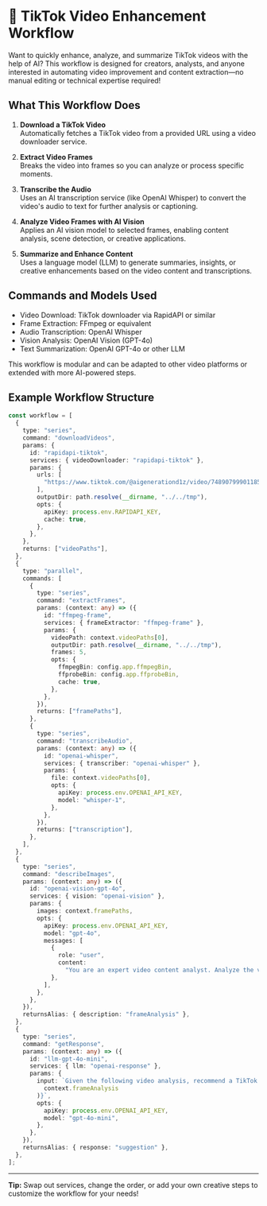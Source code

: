 # 🚀 TikTok Video Enhancement Workflow

Want to quickly enhance, analyze, and summarize TikTok videos with the help of AI? This workflow is designed for creators, analysts, and anyone interested in automating video improvement and content extraction—no manual editing or technical expertise required!

## What This Workflow Does

1. **Download a TikTok Video**  
   Automatically fetches a TikTok video from a provided URL using a video downloader service.

2. **Extract Video Frames**  
   Breaks the video into frames so you can analyze or process specific moments.

3. **Transcribe the Audio**  
   Uses an AI transcription service (like OpenAI Whisper) to convert the video's audio to text for further analysis or captioning.

4. **Analyze Video Frames with AI Vision**  
   Applies an AI vision model to selected frames, enabling content analysis, scene detection, or creative applications.

5. **Summarize and Enhance Content**  
   Uses a language model (LLM) to generate summaries, insights, or creative enhancements based on the video content and transcriptions.

## Commands and Models Used

- Video Download: TikTok downloader via RapidAPI or similar
- Frame Extraction: FFmpeg or equivalent
- Audio Transcription: OpenAI Whisper
- Vision Analysis: OpenAI Vision (GPT-4o)
- Text Summarization: OpenAI GPT-4o or other LLM

This workflow is modular and can be adapted to other video platforms or extended with more AI-powered steps.

## Example Workflow Structure

```ts
const workflow = [
  {
    type: "series",
    command: "downloadVideos",
    params: {
      id: "rapidapi-tiktok",
      services: { videoDownloader: "rapidapi-tiktok" },
      params: {
        urls: [
          "https://www.tiktok.com/@aigenerationd1z/video/7489079990118599958",
        ],
        outputDir: path.resolve(__dirname, "../../tmp"),
        opts: {
          apiKey: process.env.RAPIDAPI_KEY,
          cache: true,
        },
      },
    },
    returns: ["videoPaths"],
  },
  {
    type: "parallel",
    commands: [
      {
        type: "series",
        command: "extractFrames",
        params: (context: any) => ({
          id: "ffmpeg-frame",
          services: { frameExtractor: "ffmpeg-frame" },
          params: {
            videoPath: context.videoPaths[0],
            outputDir: path.resolve(__dirname, "../../tmp"),
            frames: 5,
            opts: {
              ffmpegBin: config.app.ffmpegBin,
              ffprobeBin: config.app.ffprobeBin,
              cache: true,
            },
          },
        }),
        returns: ["framePaths"],
      },
      {
        type: "series",
        command: "transcribeAudio",
        params: (context: any) => ({
          id: "openai-whisper",
          services: { transcriber: "openai-whisper" },
          params: {
            file: context.videoPaths[0],
            opts: {
              apiKey: process.env.OPENAI_API_KEY,
              model: "whisper-1",
            },
          },
        }),
        returns: ["transcription"],
      },
    ],
  },
  {
    type: "series",
    command: "describeImages",
    params: (context: any) => ({
      id: "openai-vision-gpt-4o",
      services: { vision: "openai-vision" },
      params: {
        images: context.framePaths,
        opts: {
          apiKey: process.env.OPENAI_API_KEY,
          model: "gpt-4o",
          messages: [
            {
              role: "user",
              content:
                "You are an expert video content analyst. Analyze the video frames for content, context, and visual details.",
            },
          ],
        },
      },
    }),
    returnsAlias: { description: "frameAnalysis" },
  },
  {
    type: "series",
    command: "getResponse",
    params: (context: any) => ({
      id: "llm-gpt-4o-mini",
      services: { llm: "openai-response" },
      params: {
        input: `Given the following video analysis, recommend a TikTok video idea: ${JSON.stringify(
          context.frameAnalysis
        )}`,
        opts: {
          apiKey: process.env.OPENAI_API_KEY,
          model: "gpt-4o-mini",
        },
      },
    }),
    returnsAlias: { response: "suggestion" },
  },
];
```

---

**Tip:** Swap out services, change the order, or add your own creative steps to customize the workflow for your needs!

